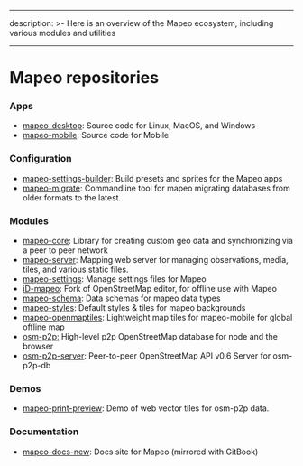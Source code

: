 - - -
description: >- Here is an overview of the Mapeo ecosystem, including various modules and utilities
- - -

# Mapeo repositories

### Apps

* [mapeo-desktop](https://github.com/digidem/mapeo-desktop): Source code for Linux, MacOS, and Windows
* [mapeo-mobile](https://github.com/digidem/mapeo-mobile): Source code for Mobile

### Configuration

* [mapeo-settings-builder](https://github.com/digidem/mapeo-settings-builder): Build presets and sprites for the Mapeo apps
* [mapeo-migrate](https://github.com/digidem/mapeo-migrate): Commandline tool for mapeo migrating databases from older formats to the latest.

### Modules

* [mapeo-core](https://github.com/digidem/mapeo-core): Library for creating custom geo data and synchronizing via a peer to peer network
* [mapeo-server](https://github.com/digidem/mapeo-server): Mapping web server for managing observations, media, tiles, and various static files.
* [mapeo-settings](https://github.com/digidem/mapeo-settings): Manage settings files for Mapeo
* [iD-mapeo](https://github.com/digidem/iD-mapeo): Fork of OpenStreetMap editor, for offline use with Mapeo
* [mapeo-schema](https://github.com/digidem/mapeo-schema): Data schemas for mapeo data types
* [mapeo-styles](https://github.com/digidem/mapeo-styles): Default styles & tiles for mapeo backgrounds
* [mapeo-openmaptiles](https://github.com/digidem/mapeo-openmaptiles): Lightweight map tiles for mapeo-mobile for global offline map
* [osm-p2p:](https://github.com/digidem/osm-p2p) High-level p2p OpenStreetMap database for node and the browser
* [osm-p2p-server](https://github.com/digidem/osm-p2p-server): Peer-to-peer OpenStreetMap API v0.6 Server for osm-p2p-db

### Demos

* [mapeo-print-preview](https://github.com/digidem/mapeo-print-preview): Demo of web vector tiles for osm-p2p data.

### Documentation

* [mapeo-docs-new](https://github.com/digidem/mapeo-docs-new): Docs site for Mapeo (mirrored with GitBook)

​
